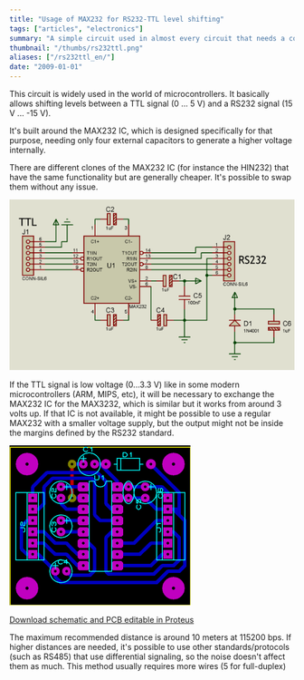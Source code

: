 ```yaml
---
title: "Usage of MAX232 for RS232-TTL level shifting"
tags: ["articles", "electronics"]
summary: "A simple circuit used in almost every circuit that needs a connection with a PC."
thumbnail: "/thumbs/rs232ttl.png"
aliases: ["/rs232ttl_en/"]
date: "2009-01-01"
---
```

This circuit is widely used in the world of microcontrollers. It basically allows shifting levels between a TTL signal (0 ... 5 V) and a RS232 signal (15 V ... -15 V).

It's built around the MAX232 IC, which is designed specifically for that purpose, needing only four external capacitors to generate a higher voltage internally. 

There are different clones of the MAX232 IC (for instance the HIN232) that have the same functionality but are generally cheaper. It's possible to swap them without any issue.

![Schematic RS232-TTL converter with MAX232](/images/placamax.png)

If the TTL signal is low voltage (0...3.3 V) like in some modern microcontrollers (ARM, MIPS, etc), it will be necessary to exchange the MAX232 IC for the MAX3232, which is similar but it works from around 3 volts up. If that IC is not available, it might be possible to use a regular MAX232 with a smaller voltage supply, but the output might not be inside the margins defined by the RS232 standard. 

![PCB for RS232-TTL converter with MAX232](/images/lytmax232.png)

[Download schematic and PCB editable in Proteus](/downloads/rs232ttl.zip)

The maximum recommended distance is around 10 meters at 115200 bps. If higher distances are needed, it's possible to use other standards/protocols (such as RS485) that use differential signaling, so the noise doesn't affect them as much. This method usually requires more wires (5 for full-duplex)
